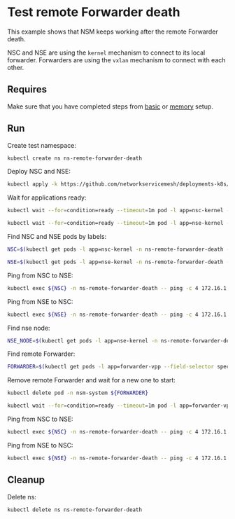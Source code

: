 # Test remote Forwarder death

This example shows that NSM keeps working after the remote Forwarder death.

NSC and NSE are using the `kernel` mechanism to connect to its local forwarder.
Forwarders are using the `vxlan` mechanism to connect with each other.

## Requires

Make sure that you have completed steps from [basic](../../basic) or [memory](../../memory) setup.

## Run

Create test namespace:
```bash
kubectl create ns ns-remote-forwarder-death
```

Deploy NSC and NSE:
```bash
kubectl apply -k https://github.com/networkservicemesh/deployments-k8s/examples/heal/remote-forwarder-death?ref=d3aed051c122827a5c41e42817427cbeaf8a42dd
```

Wait for applications ready:
```bash
kubectl wait --for=condition=ready --timeout=1m pod -l app=nsc-kernel -n ns-remote-forwarder-death
```
```bash
kubectl wait --for=condition=ready --timeout=1m pod -l app=nse-kernel -n ns-remote-forwarder-death
```

Find NSC and NSE pods by labels:
```bash
NSC=$(kubectl get pods -l app=nsc-kernel -n ns-remote-forwarder-death --template '{{range .items}}{{.metadata.name}}{{"\n"}}{{end}}')
```
```bash
NSE=$(kubectl get pods -l app=nse-kernel -n ns-remote-forwarder-death --template '{{range .items}}{{.metadata.name}}{{"\n"}}{{end}}')
```

Ping from NSC to NSE:
```bash
kubectl exec ${NSC} -n ns-remote-forwarder-death -- ping -c 4 172.16.1.100
```

Ping from NSE to NSC:
```bash
kubectl exec ${NSE} -n ns-remote-forwarder-death -- ping -c 4 172.16.1.101
```

Find nse node:
```bash
NSE_NODE=$(kubectl get pods -l app=nse-kernel -n ns-remote-forwarder-death --template '{{range .items}}{{.spec.nodeName}}{{"\n"}}{{end}}')
```

Find remote Forwarder:
```bash
FORWARDER=$(kubectl get pods -l app=forwarder-vpp --field-selector spec.nodeName==${NSE_NODE} -n nsm-system --template '{{range .items}}{{.metadata.name}}{{"\n"}}{{end}}')
```

Remove remote Forwarder and wait for a new one to start:
```bash
kubectl delete pod -n nsm-system ${FORWARDER}
```
```bash
kubectl wait --for=condition=ready --timeout=1m pod -l app=forwarder-vpp --field-selector spec.nodeName==${NSE_NODE} -n nsm-system
```

Ping from NSC to NSE:
```bash
kubectl exec ${NSC} -n ns-remote-forwarder-death -- ping -c 4 172.16.1.100
```

Ping from NSE to NSC:
```bash
kubectl exec ${NSE} -n ns-remote-forwarder-death -- ping -c 4 172.16.1.101
```

## Cleanup

Delete ns:
```bash
kubectl delete ns ns-remote-forwarder-death
```
